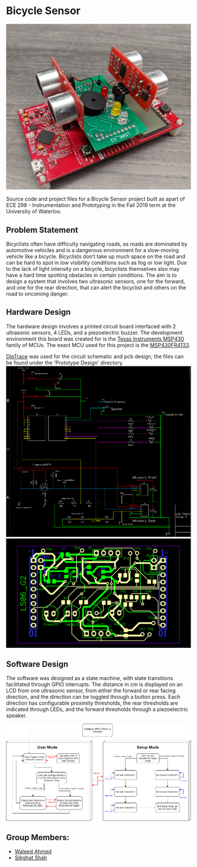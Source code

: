 # Bicycle Sensor
![](images/prototype.jpg)

Source code and project files for a Bicycle Sensor project built as apart of ECE 298 - Instrumentation and Prototyping in the Fall 2019 term at the University of Waterloo.

## Problem Statement
Bicyclists often have difficulty navigating roads, as roads are dominated by automotive vehicles and is a dangerous environment for a slow-moving vehicle like a bicycle. Bicyclists don’t take up much space on the road and can be hard to spot in low visibility conditions such as fog or low light. Due to the lack of light intensity on a bicycle, bicyclists themselves also may have a hard time spotting obstacles in certain conditions. The aim is to design a system that involves two ultrasonic sensors, one for the forward, and one for the rear direction, that can alert the bicyclist and others on the road to oncoming danger.

## Hardware Design
The hardware design involves a printed circuit board interfaced with 2 ultrasonic sensors, 4 LEDs, and a piezoelectric buzzer. The development environment this board was created for is the [Texas Instruments MSP430](http://www.ti.com/microcontrollers/msp430-ultra-low-power-mcus/overview.html) family of MCUs. The exact MCU used for this project is the [MSP430FR4133](http://www.ti.com/product/MSP430FR4133).

[DipTrace](https://diptrace.com/) was used for the circuit schematic and pcb design, the files can be found under the 'Prototype Design' directory.
![](images/circuit_schematic.png)
![](images/pcb_design.png)

## Software Design
The software was designed as a state machine, with state transitions facilitated through GPIO interrupts. The distance in cm is displayed on an LCD from one ultrasonic sensor, from either the forward or rear facing direction, and the direction can be toggled through a button press. Each direction has configurable proximity thresholds, the rear thresholds are indicated through LEDs, and the forward thresholds through a piezoelectric speaker. 

![](images/software_design.png)

## Group Members:
* [Waleed Ahmed](https://github.com/w29ahmed)
* [Sibghat Shah](https://github.com/Sibcgh)

